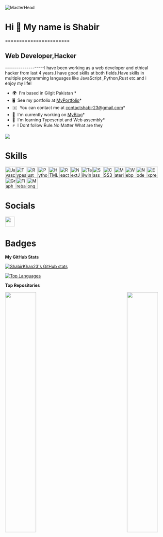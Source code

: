
![MasterHead](https://gifimage.net/wp-content/uploads/2017/07/hacked-gif-15.gif)

# Hi 👋 My name is Shabir

=======================<h2>Web Developer,Hacker</h2>--------------------I have been working as a web developer and ethical hacker from last 4 years.I have good skills at both fields.Have skills in multiple programming languages like JavaScript ,Python,Rust etc.and i enjoy my life!

* 🌍  I'm based in Gilgit Pakistan * 
* 🖥️  See my portfolio at [MyPortfolio](http://myapp.com)*  
* ✉️  You can contact me at [contactshabir23@gmail.com](mailto:contactshabir23@gmail.com)* 
* 🚀  I'm currently working on [MyBlog](http://notPublish)* 
* 🧠  I'm learning Typescript and Web assembly* 
* ⚡  I Dont follow Rule.No Matter What are they

<a href="https://www.github.com/ShabirKhan23" target="_blank" rel="noreferrer"><img src="https://img.shields.io/github/followers/ShabirKhan23?logo=github&style=for-the-badge&color=84cc16&labelColor=1e3a8a" /></a>

# Skills

<p align="left"><a href="https://developer.mozilla.org/en-US/docs/Web/JavaScript" target="_blank" rel="noreferrer"><img src="https://raw.githubusercontent.com/danielcranney/readme-generator/main/public/icons/skills/javascript-colored.svg" width="36" height="36" alt="Javascript" /></a><a href="https://www.typescriptlang.org/" target="_blank" rel="noreferrer"><img src="https://raw.githubusercontent.com/danielcranney/readme-generator/main/public/icons/skills/typescript-colored.svg" width="36" height="36" alt="Typescript" /></a><a href="https://www.rust-lang.org/" target="_blank" rel="noreferrer"><img src="https://raw.githubusercontent.com/danielcranney/readme-generator/main/public/icons/skills/rust-colored.svg" width="36" height="36" alt="Rust" /></a><a href="https://www.python.org/" target="_blank" rel="noreferrer"><img src="https://raw.githubusercontent.com/danielcranney/readme-generator/main/public/icons/skills/python-colored.svg" width="36" height="36" alt="Python" /></a><a href="https://developer.mozilla.org/en-US/docs/Glossary/HTML5" target="_blank" rel="noreferrer"><img src="https://raw.githubusercontent.com/danielcranney/readme-generator/main/public/icons/skills/html5-colored.svg" width="36" height="36" alt="HTML5" /></a><a href="https://reactjs.org/" target="_blank" rel="noreferrer"><img src="https://raw.githubusercontent.com/danielcranney/readme-generator/main/public/icons/skills/react-colored.svg" width="36" height="36" alt="React" /></a><a href="https://nextjs.org/docs" target="_blank" rel="noreferrer"><img src="https://raw.githubusercontent.com/danielcranney/readme-generator/main/public/icons/skills/nextjs-colored.svg" width="36" height="36" alt="NextJs" /></a><a href="https://tailwindcss.com/" target="_blank" rel="noreferrer"><img src="https://raw.githubusercontent.com/danielcranney/readme-generator/main/public/icons/skills/tailwindcss-colored.svg" width="36" height="36" alt="TailwindCSS" /></a><a href="https://sass-lang.com/" target="_blank" rel="noreferrer"><img src="https://raw.githubusercontent.com/danielcranney/readme-generator/main/public/icons/skills/sass-colored.svg" width="36" height="36" alt="Sass" /></a><a href="https://www.w3.org/TR/CSS/#css" target="_blank" rel="noreferrer"><img src="https://raw.githubusercontent.com/danielcranney/readme-generator/main/public/icons/skills/css3-colored.svg" width="36" height="36" alt="CSS3" /></a><a href="https://mui.com/" target="_blank" rel="noreferrer"><img src="https://raw.githubusercontent.com/danielcranney/readme-generator/main/public/icons/skills/materialui-colored.svg" width="36" height="36" alt="Material UI" /></a><a href="https://webpack.js.org/" target="_blank" rel="noreferrer"><img src="https://raw.githubusercontent.com/danielcranney/readme-generator/main/public/icons/skills/webpack-colored.svg" width="36" height="36" alt="Webpack" /></a><a href="https://nodejs.org/en/" target="_blank" rel="noreferrer"><img src="https://raw.githubusercontent.com/danielcranney/readme-generator/main/public/icons/skills/nodejs-colored.svg" width="36" height="36" alt="NodeJS" /></a><a href="https://expressjs.com/" target="_blank" rel="noreferrer"><img src="https://raw.githubusercontent.com/danielcranney/readme-generator/main/public/icons/skills/express-colored.svg" width="36" height="36" alt="Express" /></a><a href="https://graphql.org/" target="_blank" rel="noreferrer"><img src="https://raw.githubusercontent.com/danielcranney/readme-generator/main/public/icons/skills/graphql-colored.svg" width="36" height="36" alt="GraphQL" /></a><a href="https://firebase.google.com/" target="_blank" rel="noreferrer"><img src="https://raw.githubusercontent.com/danielcranney/readme-generator/main/public/icons/skills/firebase-colored.svg" width="36" height="36" alt="Firebase" /></a><a href="https://www.mongodb.com/" target="_blank" rel="noreferrer"><img src="https://raw.githubusercontent.com/danielcranney/readme-generator/main/public/icons/skills/mongodb-colored.svg" width="36" height="36" alt="MongoDB" /></a></p>

# Socials

<p align="left"> <a href="https://www.github.com/ShabirKhan23" target="_blank" rel="noreferrer"><img src="https://raw.githubusercontent.com/danielcranney/readme-generator/main/public/icons/socials/github.svg" width="32" height="32" /></a></p>

# Badges

<b>My GitHub Stats</b>

<a href="http://www.github.com/ShabirKhan23"><img src="https://github-readme-stats.vercel.app/api?username=ShabirKhan23&show_icons=true&hide=commits,issues,&title_color=000000&text_color=ffffff&icon_color=84cc16&bg_color=1e3a8a&hide_border=true&show_icons=true" alt="ShabirKhan23's GitHub stats" /></a>

<a href="https://github.com/ShabirKhan23" align="left"><img src="https://github-readme-stats.vercel.app/api/top-langs/?username=ShabirKhan23&langs_count=10&title_color=000000&text_color=ffffff&icon_color=84cc16&bg_color=1e3a8a&hide_border=true&locale=en&custom_title=Top%20%Languages" alt="Top Languages" /></a>

<b>Top Repositories</b>

<div width="100%" align="center"><a href="https://github.com/ShabirKhan23/mac-changer" align="left"><img align="left" width="45%" src="https://github-readme-stats.vercel.app/api/pin/?username=ShabirKhan23&repo=mac-changer&title_color=000000&text_color=ffffff&icon_color=84cc16&bg_color=1e3a8a&hide_border=true&locale=en" /></a><a href="https://github.com/ShabirKhan23/network-scanner" align="right"><img align="right" width="45%" src="https://github-readme-stats.vercel.app/api/pin/?username=ShabirKhan23&repo=network-scanner&title_color=000000&text_color=ffffff&icon_color=84cc16&bg_color=1e3a8a&hide_border=true&locale=en" /></a></div><br /><br /><br /><br /><br /><br /><br />
